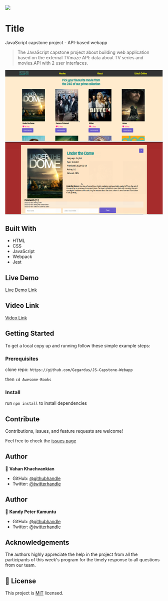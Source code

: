 ![](https://img.shields.io/badge/Microverse-blueviolet)

# Title

JavaScript capstone project - API-based webapp

> The JavaScript capstone project about building web application based on the external TVmaze API: data about TV series and movies.API with 2 user interfaces.

![screenshot](./src/images/app_screenshot1.png)
![screenshot](./src/images/app_screenshot2.png)

## Built With

- HTML
- CSS
- JavaScript
- Webpack
- Jest

## Live Demo

[Live Demo Link]()

## Video Link

[Video Link]()

## Getting Started

To get a local copy up and running follow these simple example steps:

### Prerequisites

clone repo: `https://github.com/Gegardus/JS-Capstone-Webapp`

then
`cd Awesome-Books`

### Install

run `npm install` to install dependencies

## Contribute

Contributions, issues, and feature requests are welcome!

Feel free to check the [issues page](https://github.com/Gegardus/JS-Capstone-Webapp/issues)

## Author

👤 **Vahan Khachvankian**

- GitHub: [@githubhandle](https://github.com/Gegardus)
- Twitter: [@twitterhandle](https://twitter.com/Gegardus)

## Author

👤 **Kandy Peter Kamuntu**

- GitHub: [@githubhandle](https://github.com/Kandy-Peter)
- Twitter: [@twitterhandle](https://twitter.com/peter_kandy)

## Acknowledgements

The authors highly appreciate the help in the project from all the participants of this week's program for the timely response to all questions from our team.

## 📝 License

This project is [MIT](./MIT.md) licensed.
